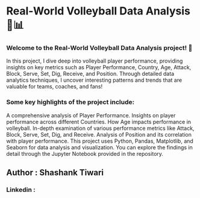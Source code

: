 # Real-World Volleyball Data Analysis 🏐📊
### Welcome to the Real-World Volleyball Data Analysis project! 🚀

In this project, I dive deep into volleyball player performance, providing insights on key metrics such as Player Performance, Country, Age, Attack, Block, Serve, Set, Dig, Receive, and Position. Through detailed data analytics techniques, I uncover interesting patterns and trends that are valuable for teams, coaches, and fans!

### Some key highlights of the project include:

A comprehensive analysis of Player Performance.
Insights on player performance across different Countries.
How Age impacts performance in volleyball.
In-depth examination of various performance metrics like Attack, Block, Serve, Set, Dig, and Receive.
Analysis of Position and its correlation with player performance.
This project uses Python, Pandas, Matplotlib, and Seaborn for data analysis and visualization. You can explore the findings in detail through the Jupyter Notebook provided in the repository.
## Author : Shashank Tiwari
### Linkedin : 

